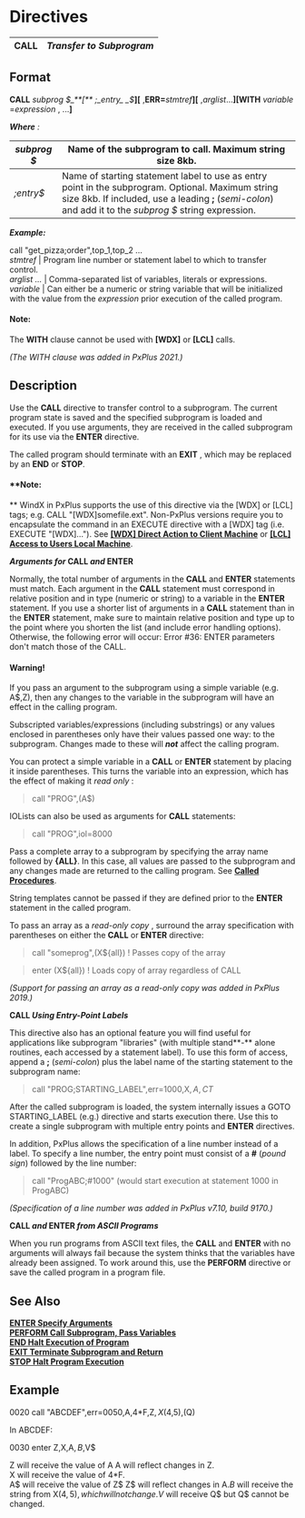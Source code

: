 # Directives 

**CALL** |  **_Transfer to Subprogram_**  
---|---  
  
##  Format

**CALL**  _subprog_ _$_**[** ;_entry_ _$_**][** ,**ERR=**_stmtref_**][** ,_arglist_...**][WITH**  _variable_ =_expression_ , ...**]**

**_Where_** _:_

_subprog_ _$_ |  Name of the subprogram to call. Maximum string size 8kb.  
---|---  
_;entry$_ |  Name of starting statement label to use as entry point in the subprogram. Optional. Maximum string size 8kb. If included, use a leading **;** (_semi-colon_) and add it to the _subprog_ _$_ string expression.  
  
**_Example:_**  
  
call "get_pizza;order",top_1,top_2 ...  
_stmtref_ |  Program line number or statement label to which to transfer control.  
_arglist_ _..._ |  Comma-separated list of variables, literals or expressions.  
_variable_ |  Can either be a numeric or string variable that will be initialized with the value from the _expression_ prior execution of the called program.  
  
#### **Note:**  
The **WITH** clause cannot be used with **[WDX]** or **[LCL]** calls.

_(The WITH clause was added in PxPlus 2021.)_

##  Description

Use the **CALL** directive to transfer control to a subprogram. The current program state is saved and the specified subprogram is loaded and executed. If you use arguments, they are received in the called subprogram for its use via the **ENTER** directive.

The called program should terminate with an **EXIT** , which may be replaced by an **END** or **STOP**. 

#### **Note:  
** WindX in PxPlus supports the use of this directive via the [WDX] or [LCL] tags; e.g. CALL "[WDX]somefile.ext". Non-PxPlus versions require you to encapsulate the command in an EXECUTE directive with a [WDX] tag (i.e. EXECUTE "[WDX]..."). See [**[WDX] Direct Action to Client Machine**](../command_tags/wdx.htm) or **[[LCL] Access to Users Local Machine](../command_tags/lcl.htm)**.

**_Arguments for_ CALL _and_ ENTER**

Normally, the total number of arguments in the **CALL** and **ENTER** statements must match. Each argument in the **CALL** statement must correspond in relative position and in type (numeric or string) to a variable in the **ENTER** statement. If you use a shorter list of arguments in a **CALL** statement than in the **ENTER** statement, make sure to maintain relative position and type up to the point where you shorten the list (and include error handling options). Otherwise, the following error will occur: Error #36: ENTER parameters don't match those of the CALL.

#### **Warning!**  
If you pass an argument to the subprogram using a simple variable (e.g. A$,Z), then any changes to the variable in the subprogram will have an effect in the calling program.  
  
Subscripted variables/expressions (including substrings) or any values enclosed in parentheses only have their values passed one way: to the subprogram. Changes made to these will **_not_** affect the calling program.

You can protect a simple variable in a **CALL** or **ENTER** statement by placing it inside parentheses. This turns the variable into an expression, which has the effect of making it _read only_ :

> call "PROG",(A$)

IOLists can also be used as arguments for **CALL** statements:

> call "PROG",iol=8000

Pass a complete array to a subprogram by specifying the array name followed by **{ALL}**. In this case, all values are passed to the subprogram and any changes made are returned to the calling program. See **[Called Procedures](../PxPlus%20User%20Guide/Programming%20Constructs/Called%20Procedures/Overview.md)**.

String templates cannot be passed if they are defined prior to the **ENTER** statement in the called program.

To pass an array as a _read-only copy_ , surround the array specification with parentheses on either the **CALL** or **ENTER** directive:

> call "someprog",(X${all}) ! Passes copy of the array

> enter (X${all}) ! Loads copy of array regardless of CALL

_(Support for passing an array as a read-only copy was added in PxPlus 2019.)_

**CALL _Using Entry-Point Labels_**

This directive also has an optional feature you will find useful for applications like subprogram "libraries" (with multiple stand**-** alone routines, each accessed by a statement label). To use this form of access, append a **;** (_semi-colon_) plus the label name of the starting statement to the subprogram name:

> call "PROG;STARTING_LABEL",err=1000,X$,A,CT$

After the called subprogram is loaded, the system internally issues a GOTO STARTING_LABEL (e.g.) directive and starts execution there. Use this to create a single subprogram with multiple entry points and **ENTER** directives.

In addition, PxPlus allows the specification of a line number instead of a label. To specify a line number, the entry point must consist of a **#** (_pound sign_) followed by the line number:

> call "ProgABC;#1000" (would start execution at statement 1000 in ProgABC)

_(Specification of a line number was added in PxPlus v7.10, build 9170.)_

**CALL _and_ ENTER _from ASCII Programs_**

When you run programs from ASCII text files, the **CALL** and **ENTER** with no arguments will always fail because the system thinks that the variables have already been assigned. To work around this, use the **PERFORM** directive or save the called program in a program file.

##  See Also

[**ENTER Specify Arguments**](enter.md)  
[**PERFORM Call Subprogram, Pass Variables**](perform.md)   
[**END Halt Execution of Program**](end.md)   
[**EXIT Terminate Subprogram and Return**](exit.md)   
[**STOP Halt Program Execution**](stop.md)

##  Example

0020 call "ABCDEF",err=0050,A,4*F,Z$,X$(4,5),(Q)

In ABCDEF:

0030 enter Z,X,A$,B$,V$

Z will receive the value of A A will reflect changes in Z.  
X will receive the value of 4*F.  
A$ will receive the value of Z$ Z$ will reflect changes in A$.  
B$ will receive the string from X$(4,5), which will not change.  
V$ will receive Q$ but Q$ cannot be changed.
